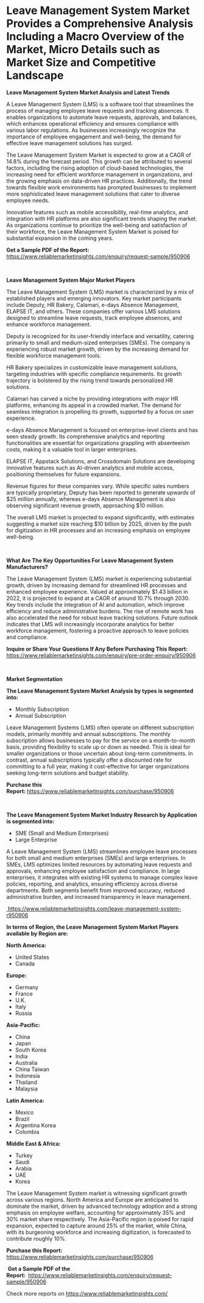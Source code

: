 <p><h1>Leave Management System Market Provides a Comprehensive Analysis Including a Macro Overview of the Market, Micro Details such as Market Size and Competitive Landscape</h1></p><p><strong>Leave Management System Market Analysis and Latest Trends</strong></p>
<p><p>A Leave Management System (LMS) is a software tool that streamlines the process of managing employee leave requests and tracking absences. It enables organizations to automate leave requests, approvals, and balances, which enhances operational efficiency and ensures compliance with various labor regulations. As businesses increasingly recognize the importance of employee engagement and well-being, the demand for effective leave management solutions has surged.</p><p>The Leave Management System Market is expected to grow at a CAGR of 14.8% during the forecast period. This growth can be attributed to several factors, including the rising adoption of cloud-based technologies, the increasing need for efficient workforce management in organizations, and the growing emphasis on data-driven HR practices. Additionally, the trend towards flexible work environments has prompted businesses to implement more sophisticated leave management solutions that cater to diverse employee needs.</p><p>Innovative features such as mobile accessibility, real-time analytics, and integration with HR platforms are also significant trends shaping the market. As organizations continue to prioritize the well-being and satisfaction of their workforce, the Leave Management System Market is poised for substantial expansion in the coming years.</p></p>
<p><strong>Get a Sample PDF of the Report:&nbsp;</strong> <a href="https://www.reliablemarketinsights.com/enquiry/request-sample/950906?utm_campaign=2252&utm_medium=2&utm_source=Github&utm_content=ia&utm_term=06032025&utm_id=leave-management-system">https://www.reliablemarketinsights.com/enquiry/request-sample/950906</a></p>
<p>&nbsp;</p>
<p><strong>Leave Management System Major Market Players</strong></p>
<p><p>The Leave Management System (LMS) market is characterized by a mix of established players and emerging innovators. Key market participants include Deputy, HR Bakery, Calamari, e-days Absence Management, ELAPSE IT, and others. These companies offer various LMS solutions designed to streamline leave requests, track employee absences, and enhance workforce management.</p><p>Deputy is recognized for its user-friendly interface and versatility, catering primarily to small and medium-sized enterprises (SMEs). The company is experiencing robust market growth, driven by the increasing demand for flexible workforce management tools. </p><p>HR Bakery specializes in customizable leave management solutions, targeting industries with specific compliance requirements. Its growth trajectory is bolstered by the rising trend towards personalized HR solutions. </p><p>Calamari has carved a niche by providing integrations with major HR platforms, enhancing its appeal in a crowded market. The demand for seamless integration is propelling its growth, supported by a focus on user experience.</p><p>e-days Absence Management is focused on enterprise-level clients and has seen steady growth. Its comprehensive analytics and reporting functionalities are essential for organizations grappling with absenteeism costs, making it a valuable tool in larger enterprises.</p><p>ELAPSE IT, Appstack Solutions, and Crossdomain Solutions are developing innovative features such as AI-driven analytics and mobile access, positioning themselves for future expansions.</p><p>Revenue figures for these companies vary. While specific sales numbers are typically proprietary, Deputy has been reported to generate upwards of $25 million annually, whereas e-days Absence Management is also observing significant revenue growth, approaching $10 million.</p><p>The overall LMS market is projected to expand significantly, with estimates suggesting a market size reaching $10 billion by 2025, driven by the push for digitization in HR processes and an increasing emphasis on employee well-being.</p></p>
<p>&nbsp;</p>
<p><strong>What Are The Key Opportunities For Leave Management System Manufacturers?</strong></p>
<p><p>The Leave Management System (LMS) market is experiencing substantial growth, driven by increasing demand for streamlined HR processes and enhanced employee experience. Valued at approximately $1.43 billion in 2022, it is projected to expand at a CAGR of around 10.7% through 2030. Key trends include the integration of AI and automation, which improve efficiency and reduce administrative burdens. The rise of remote work has also accelerated the need for robust leave tracking solutions. Future outlook indicates that LMS will increasingly incorporate analytics for better workforce management, fostering a proactive approach to leave policies and compliance.</p></p>
<p><strong>Inquire or Share Your Questions If Any Before Purchasing This Report:</strong> <a href="https://www.reliablemarketinsights.com/enquiry/pre-order-enquiry/950906?utm_campaign=2252&utm_medium=2&utm_source=Github&utm_content=ia&utm_term=06032025&utm_id=leave-management-system">https://www.reliablemarketinsights.com/enquiry/pre-order-enquiry/950906</a></p>
<p>&nbsp;</p>
<p><strong>Market Segmentation</strong></p>
<p><strong>The Leave Management System Market Analysis by types is segmented into:</strong></p>
<p><ul><li>Monthly Subscription</li><li>Annual Subscription</li></ul></p>
<p><p>Leave Management Systems (LMS) often operate on different subscription models, primarily monthly and annual subscriptions. The monthly subscription allows businesses to pay for the service on a month-to-month basis, providing flexibility to scale up or down as needed. This is ideal for smaller organizations or those uncertain about long-term commitments. In contrast, annual subscriptions typically offer a discounted rate for committing to a full year, making it cost-effective for larger organizations seeking long-term solutions and budget stability.</p></p>
<p><strong>Purchase this Report:&nbsp;</strong><a href="https://www.reliablemarketinsights.com/purchase/950906?utm_campaign=2252&utm_medium=2&utm_source=Github&utm_content=ia&utm_term=06032025&utm_id=leave-management-system">https://www.reliablemarketinsights.com/purchase/950906</a></p>
<p>&nbsp;</p>
<p><strong>The Leave Management System Market Industry Research by Application is segmented into:</strong></p>
<p><ul><li>SME (Small and Medium Enterprises)</li><li>Large Enterprise</li></ul></p>
<p><p>A Leave Management System (LMS) streamlines employee leave processes for both small and medium enterprises (SMEs) and large enterprises. In SMEs, LMS optimizes limited resources by automating leave requests and approvals, enhancing employee satisfaction and compliance. In large enterprises, it integrates with existing HR systems to manage complex leave policies, reporting, and analytics, ensuring efficiency across diverse departments. Both segments benefit from improved accuracy, reduced administrative burden, and increased transparency in leave management.</p></p>
<p><a href="https://www.reliablemarketinsights.com/leave-management-system-r950906?utm_campaign=2252&utm_medium=2&utm_source=Github&utm_content=ia&utm_term=06032025&utm_id=leave-management-system">&nbsp;https://www.reliablemarketinsights.com/leave-management-system-r950906</a></p>
<p><strong>In terms of Region, the Leave Management System Market Players available by Region are:</strong></p>
<p>
    <p> <strong> North America: </strong>
        <ul>
            <li>United States</li>
            <li>Canada</li>
        </ul>
        </p> 
    <p> <strong> Europe: </strong>
        <ul>
            <li>Germany</li>
            <li>France</li>
            <li>U.K.</li>
            <li>Italy</li>
            <li>Russia</li>
        </ul>
        </p> 
    <p> <strong> Asia-Pacific: </strong>
        <ul>
            <li>China</li>
            <li>Japan</li>
            <li>South Korea</li>
            <li>India</li>
            <li>Australia</li>
            <li>China Taiwan</li>
            <li>Indonesia</li>
            <li>Thailand</li>
            <li>Malaysia</li>
        </ul>
        </p> 
    <p> <strong> Latin America: </strong>
        <ul>
            <li>Mexico</li>
            <li>Brazil</li>
            <li>Argentina Korea</li>
            <li>Colombia</li>
        </ul>
        </p> 
    <p> <strong> Middle East & Africa: </strong>
        <ul>
            <li>Turkey</li>
            <li>Saudi</li>
            <li>Arabia</li>
            <li>UAE</li>
            <li>Korea</li>
        </ul>
    </p>
    </p>
<p><p>The Leave Management System market is witnessing significant growth across various regions. North America and Europe are anticipated to dominate the market, driven by advanced technology adoption and a strong emphasis on employee welfare, accounting for approximately 35% and 30% market share respectively. The Asia-Pacific region is poised for rapid expansion, expected to capture around 25% of the market, while China, with its burgeoning workforce and increasing digitization, is forecasted to contribute roughly 10%.</p></p>
<p><strong>Purchase this Report: </strong><a href="https://www.reliablemarketinsights.com/purchase/950906?utm_campaign=2252&utm_medium=2&utm_source=Github&utm_content=ia&utm_term=06032025&utm_id=leave-management-system">https://www.reliablemarketinsights.com/purchase/950906</a></p>
<p>&nbsp;<strong>Get a Sample PDF of the Report:&nbsp;&nbsp;</strong><a href="https://www.reliablemarketinsights.com/enquiry/request-sample/950906?utm_campaign=2252&utm_medium=2&utm_source=Github&utm_content=ia&utm_term=06032025&utm_id=leave-management-system">https://www.reliablemarketinsights.com/enquiry/request-sample/950906</a></p>
<p><strong></strong></p>
<p>Check more reports on <a href="https://www.reliablemarketinsights.com/?utm_campaign=2252&utm_medium=2&utm_source=Github&utm_content=ia&utm_term=06032025&utm_id=leave-management-system">https://www.reliablemarketinsights.com/</a></p>